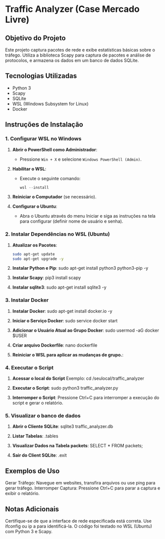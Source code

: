 # Traffic Analyzer (Case Mercado Livre)

## Objetivo do Projeto
Este projeto captura pacotes de rede e exibe estatísticas básicas sobre o tráfego. Utiliza a biblioteca Scapy para captura de pacotes e análise de protocolos, e armazena os dados em um banco de dados SQLite.

## Tecnologias Utilizadas
- Python 3
- Scapy
- SQLite
- WSL (Windows Subsystem for Linux)
- Docker

## Instruções de Instalação

### 1. Configurar WSL no Windows

1. **Abrir o PowerShell como Administrador**:
   - Pressione `Win + X` e selecione `Windows PowerShell (Admin)`.

2. **Habilitar o WSL**:
   - Execute o seguinte comando:
     ```powershell
     wsl --install
     ```

3. **Reiniciar o Computador** (se necessário).

4. **Configurar o Ubuntu**:
   - Abra o Ubuntu através do menu Iniciar e siga as instruções na tela para configurar (definir nome de usuário e senha).

### 2. Instalar Dependências no WSL (Ubuntu)

1. **Atualizar os Pacotes**:
   ```bash
   sudo apt-get update
   sudo apt-get upgrade -y

2. **Instalar Python e Pip**:
   sudo apt-get install python3 python3-pip -y

3. **Instalar Scapy**:
   pip3 install scapy

4. **Instalar sqlite3**:
   sudo apt-get install sqlite3 -y

### 3. Instalar Docker

1. **Instalar Docker**:
   sudo apt-get install docker.io -y

2. **Iniciar o Serviço Docker**:
   sudo service docker start

3. **Adicionar o Usuário Atual ao Grupo Docker**:
   sudo usermod -aG docker $USER
   
4. **Criar arquivo Dockerfile**:
   nano dockerfile
    
5. **Reiniciar o WSL para aplicar as mudanças de grupo.**:

### 4. Executar o Script

1. **Acessar o local do Script**
   Exemplo: cd /seulocal/traffic_analyzer
   
3. **Executar o Script**:
   sudo python3 traffic_analyzer.py

4. **Interromper o Script**:
   Pressione Ctrl+C para interromper a execução do script e gerar o relatório.

### 5. Visualizar o banco de dados

1. **Abrir o Cliente SQLite**:
   sqlite3 traffic_analyzer.db

2. **Listar Tabelas**:
   .tables

3. **Visualizar Dados na Tabela packets**:
   SELECT * FROM packets;

4. **Sair do Client SQLite**:
   .exit


## Exemplos de Uso
Gerar Tráfego: Navegue em websites, transfira arquivos ou use ping para gerar tráfego.
Interromper Captura: Pressione Ctrl+C para parar a captura e exibir o relatório.

## Notas Adicionais
Certifique-se de que a interface de rede especificada está correta. Use ifconfig ou ip a para identificá-la.
O código foi testado no WSL (Ubuntu) com Python 3 e Scapy.
